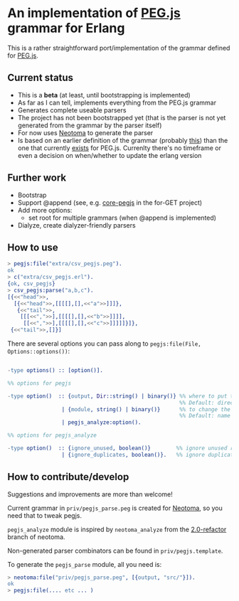 # An implementation of [PEG.js](http://pegjs.majda.cz) grammar for Erlang

This is a rather straightforward port/implementation of the grammar defined for
[PEG.js](http://pegjs.majda.cz/documentation#grammar-syntax-and-semantics).

## Current status

- This is a **beta** (at least, until bootstrapping is implemented)
- As far as I can tell, implements everything from the PEG.js grammar
- Generates complete useable parsers
- The project has not been bootstrapped yet (that is the parser is not yet 
  generated from the grammar by the parser itself)
- For now uses [Neotoma](https://github.com/seancribbs/neotoma) to generate the parser
- Is based on an earlier definition of the grammar (probably [this](https://github.com/dmajda/pegjs/blob/f0a6bc92cc24b623689c7811bebc1ce2921442f0/src/parser.pegjs))
  than the one that currently [exists](https://github.com/dmajda/pegjs/blob/master/src/parser.pegjs) 
  for PEG.js. Currenlty there's no timeframe or even a decision on when/whether to update the erlang version

## Further work

- Bootstrap
- Support @append (see, e.g. [core-pegjs](https://github.com/for-GET/core-pegjs) 
  in the for-GET project)
- Add more options:
  - set root for multiple grammars (when @append is implemented)
- Dialyze, create dialyzer-friendly parsers

## How to use

```erlang
> pegjs:file("extra/csv_pegjs.peg").
ok
> c("extra/csv_pegjs.erl").
{ok, csv_pegjs}
> csv_pegjs:parse("a,b,c").
[{<<"head">>,
  [{<<"head">>,[[[[],[],<<"a">>]]]},
   {<<"tail">>,
    [[[<<",">>],[[[[],[],<<"b">>]]]],
     [[<<",">>],[[[[],[],<<"c">>]]]]]}]},
 {<<"tail">>,[]}]
```

There are several options you can pass along to `pegjs:file(File, Options::options())`:

```erlang

-type options() :: [option()].

%% options for pegjs

-type option()  :: {output, Dir::string() | binary()} %% where to put the generated file
                                                      %% Default: directory of the input file
                 | {module, string() | binary()}      %% to change the module name
                                                      %% Default: name of the input file
                 | pegjs_analyze:option().

%% options for pegjs_analyze

-type option()  :: {ignore_unused, boolean()}        %% ignore unused rules. Default: true
                 | {ignore_duplicates, boolean()}.   %% ignore duplicate rules. Default: false

```

## How to contribute/develop

Suggestions and improvements are more than welcome!

Current grammar in `priv/pegjs_parse.peg` is created for [Neotoma](https://github.com/seancribbs/neotoma),
so you need that to tweak pegjs.

`pegjs_analyze` module is inspired by `neotoma_analyze` from the [2.0-refactor](https://github.com/seancribbs/neotoma/tree/2.0-refactor)
branch of neotoma.

Non-generated parser combinators can be found in `priv/pegjs.template`.

To generate the `pegjs_parse` module, all you need is:

```erlang
> neotoma:file("priv/pegjs_parse.peg", [{output, "src/"}]).
ok
> pegjs:file(.... etc ... )
```
